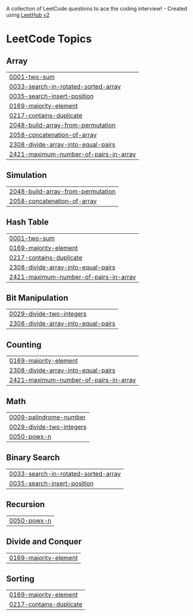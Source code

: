 A collection of LeetCode questions to ace the coding interview! - Created using [LeetHub v2](https://github.com/arunbhardwaj/LeetHub-2.0)
<!---LeetCode Topics Start-->
# LeetCode Topics
## Array
|  |
| ------- |
| [0001-two-sum](https://github.com/Pranshipatel/LeetcodeProblems/tree/master/0001-two-sum) |
| [0033-search-in-rotated-sorted-array](https://github.com/Pranshipatel/LeetcodeProblems/tree/master/0033-search-in-rotated-sorted-array) |
| [0035-search-insert-position](https://github.com/Pranshipatel/LeetcodeProblems/tree/master/0035-search-insert-position) |
| [0169-majority-element](https://github.com/Pranshipatel/LeetcodeProblems/tree/master/0169-majority-element) |
| [0217-contains-duplicate](https://github.com/Pranshipatel/LeetcodeProblems/tree/master/0217-contains-duplicate) |
| [2048-build-array-from-permutation](https://github.com/Pranshipatel/LeetcodeProblems/tree/master/2048-build-array-from-permutation) |
| [2058-concatenation-of-array](https://github.com/Pranshipatel/LeetcodeProblems/tree/master/2058-concatenation-of-array) |
| [2308-divide-array-into-equal-pairs](https://github.com/Pranshipatel/LeetcodeProblems/tree/master/2308-divide-array-into-equal-pairs) |
| [2421-maximum-number-of-pairs-in-array](https://github.com/Pranshipatel/LeetcodeProblems/tree/master/2421-maximum-number-of-pairs-in-array) |
## Simulation
|  |
| ------- |
| [2048-build-array-from-permutation](https://github.com/Pranshipatel/LeetcodeProblems/tree/master/2048-build-array-from-permutation) |
| [2058-concatenation-of-array](https://github.com/Pranshipatel/LeetcodeProblems/tree/master/2058-concatenation-of-array) |
## Hash Table
|  |
| ------- |
| [0001-two-sum](https://github.com/Pranshipatel/LeetcodeProblems/tree/master/0001-two-sum) |
| [0169-majority-element](https://github.com/Pranshipatel/LeetcodeProblems/tree/master/0169-majority-element) |
| [0217-contains-duplicate](https://github.com/Pranshipatel/LeetcodeProblems/tree/master/0217-contains-duplicate) |
| [2308-divide-array-into-equal-pairs](https://github.com/Pranshipatel/LeetcodeProblems/tree/master/2308-divide-array-into-equal-pairs) |
| [2421-maximum-number-of-pairs-in-array](https://github.com/Pranshipatel/LeetcodeProblems/tree/master/2421-maximum-number-of-pairs-in-array) |
## Bit Manipulation
|  |
| ------- |
| [0029-divide-two-integers](https://github.com/Pranshipatel/LeetcodeProblems/tree/master/0029-divide-two-integers) |
| [2308-divide-array-into-equal-pairs](https://github.com/Pranshipatel/LeetcodeProblems/tree/master/2308-divide-array-into-equal-pairs) |
## Counting
|  |
| ------- |
| [0169-majority-element](https://github.com/Pranshipatel/LeetcodeProblems/tree/master/0169-majority-element) |
| [2308-divide-array-into-equal-pairs](https://github.com/Pranshipatel/LeetcodeProblems/tree/master/2308-divide-array-into-equal-pairs) |
| [2421-maximum-number-of-pairs-in-array](https://github.com/Pranshipatel/LeetcodeProblems/tree/master/2421-maximum-number-of-pairs-in-array) |
## Math
|  |
| ------- |
| [0009-palindrome-number](https://github.com/Pranshipatel/LeetcodeProblems/tree/master/0009-palindrome-number) |
| [0029-divide-two-integers](https://github.com/Pranshipatel/LeetcodeProblems/tree/master/0029-divide-two-integers) |
| [0050-powx-n](https://github.com/Pranshipatel/LeetcodeProblems/tree/master/0050-powx-n) |
## Binary Search
|  |
| ------- |
| [0033-search-in-rotated-sorted-array](https://github.com/Pranshipatel/LeetcodeProblems/tree/master/0033-search-in-rotated-sorted-array) |
| [0035-search-insert-position](https://github.com/Pranshipatel/LeetcodeProblems/tree/master/0035-search-insert-position) |
## Recursion
|  |
| ------- |
| [0050-powx-n](https://github.com/Pranshipatel/LeetcodeProblems/tree/master/0050-powx-n) |
## Divide and Conquer
|  |
| ------- |
| [0169-majority-element](https://github.com/Pranshipatel/LeetcodeProblems/tree/master/0169-majority-element) |
## Sorting
|  |
| ------- |
| [0169-majority-element](https://github.com/Pranshipatel/LeetcodeProblems/tree/master/0169-majority-element) |
| [0217-contains-duplicate](https://github.com/Pranshipatel/LeetcodeProblems/tree/master/0217-contains-duplicate) |
<!---LeetCode Topics End-->
